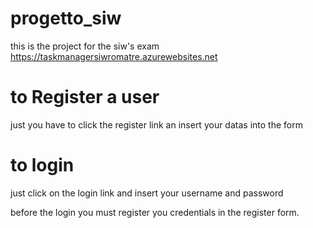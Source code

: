 # progetto_siw
this is the project for the siw's exam https://taskmanagersiwromatre.azurewebsites.net

# to Register a user
just you have to click the register link an insert your datas into the form

# to login 
just click on the login link and insert your username and password

before the login you must register you credentials in the register form.
